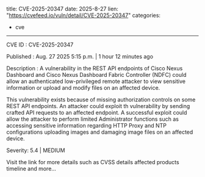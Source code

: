  
title: CVE-2025-20347
date: 2025-8-27
lien: "https://cvefeed.io/vuln/detail/CVE-2025-20347"
categories:
  - cve
---

CVE ID : CVE-2025-20347

Published :  Aug. 27
2025
5:15 p.m. | 1 hour
12 minutes ago

Description : A vulnerability in the REST API endpoints of Cisco Nexus Dashboard and Cisco Nexus Dashboard Fabric Controller (NDFC) could allow an authenticated
low-privileged
remote attacker to view sensitive information or upload and modify files on an affected device.

This vulnerability exists because of missing authorization controls on some REST API endpoints. An attacker could exploit th vulnerability by sending crafted API requests to an affected endpoint. A successful exploit could allow the attacker to perform limited Administrator functions
such as accessing sensitive information regarding HTTP Proxy and NTP configurations
uploading images
and damaging image files on an affected device.

Severity: 5.4 | MEDIUM

Visit the link for more details
such as CVSS details
affected products
timeline
and more...
